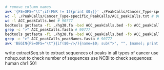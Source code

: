 
```bash
# remove column names
awk '{FS=OFS="\t";if(FNR != 1){print $0;}}' ./PeakCalls/Cancer_Type-specific_PeakCalls/ACC_peakCalls.txt > ACC_peakCalls.bed
wc -l ./PeakCalls/Cancer_Type-specific_PeakCalls/ACC_peakCalls.txt # 90778
wc -l ACC_peakCalls.bed # 90777
bedtools getfasta -fi ./hg38.fa -bed ACC_peakCalls.bed -fo ACC_peakCalls.fasta
grep -c ">" ACC_peakCalls.fasta # 90777
bedtools getfasta -fi ./hg38.fa -bed ACC_peakCalls.bed -fo ACC_peakCalls_peakNames.fasta -name
grep -c ">" ACC_peakCalls_peakNames.fasta # 90777
awk 'BEGIN{FS=OFS="\t"}{if($0~/>/){name=$0; sub(">", "", $name); print $name}}' ACC_peakCalls_peakNames.fasta | wc -l # 90777
```
write extractSeq.sh to extract sequences of peaks in all types of cancer
use nohup.out to check number of sequences
use NCBI to check sequences: human chr1 501

<!--stackedit_data:
eyJoaXN0b3J5IjpbMTkxODQ4Mjc2NiwtMTQ5MzI0NTkwOSw5Mj
A5NDE5MDEsLTE0NTk1NjI3OTEsMTgwNTcxODUwOCwxNjc5Mjk2
ODUyLDEzNjI2NDE0NTZdfQ==
-->